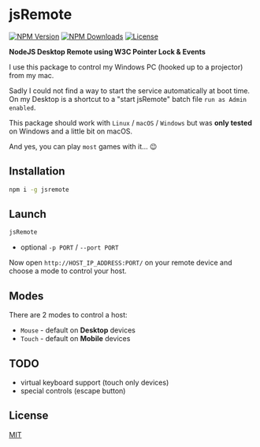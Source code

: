 # jsRemote
[![NPM Version][npm-image]][npm-url]
[![NPM Downloads][downloads-image]][downloads-url]
[![License][license-image]][license-url]

**NodeJS Desktop Remote using W3C Pointer Lock & Events**

I use this package to control my Windows PC (hooked up to a projector) from my mac.

Sadly I could not find a way to start the service automatically at boot time.
On my Desktop is a shortcut to a "start jsRemote" batch file `run as Admin enabled`.

This package should work with `Linux` / `macOS` / `Windows` but was **only tested** on Windows and a little bit on macOS.

And yes, you can play `most` games with it... :wink:


## Installation

```bash
npm i -g jsremote
```

## Launch

```bash
jsRemote
```

- optional `-p PORT` /  `--port PORT`

Now open `http://HOST_IP_ADDRESS:PORT/` on your remote device and choose a mode to control your host.

## Modes

There are 2 modes to control a host:

- `Mouse` - default on **Desktop** devices
- `Touch` - default on **Mobile** devices

## TODO

- virtual keyboard support (touch only devices)
- special controls (escape button)

## License

[MIT](LICENSE.md)

[npm-image]: https://img.shields.io/npm/v/jsremote.svg
[npm-url]: https://npmjs.org/package/jsremote
[downloads-image]: https://img.shields.io/npm/dm/jsremote.svg
[downloads-url]: https://npmjs.org/package/jsremote
[license-image]: https://img.shields.io/npm/l/jsremote.svg
[license-url]: LICENSE.md
